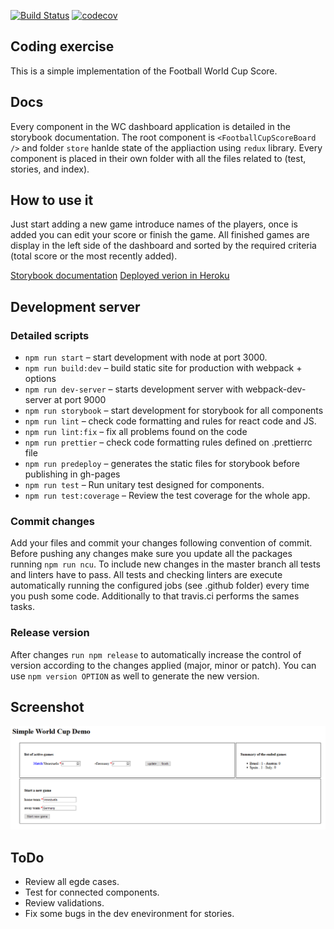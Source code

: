 [![Build Status](https://travis-ci.com/ventoji/world-cup-dashboard.svg?branch=master)](https://travis-ci.com/ventoji/world-cup-dashboard)
[![codecov](https://codecov.io/gh/ventoji/world-cup-dashboard/branch/master/graph/badge.svg?token=6BLOU5HTV2)](https://codecov.io/gh/ventoji/world-cup-dashboard)
## Coding exercise

This is a simple implementation of the Football World Cup Score.

## Docs
Every component in the WC dashboard application is detailed in the storybook documentation.
The root component is `<FootballCupScoreBoard />` and folder `store` hanlde state of the appliaction using `redux` library. Every component is placed in their own folder with all the files related to (test, stories, and index).

## How to use it
Just start adding a new game introduce names of the players, once is added you can edit your score or finish the game. All finished games are display in the left side of the dashboard and sorted by the required criteria (total score or the most recently added).

[Storybook documentation](https://ventoji.github.io/world-cup-dashboard)
[Deployed verion in Heroku](https://world-cup-dashboard-vento.herokuapp.com/)

## Development server

### Detailed scripts

* `npm run start` – start development with node at port 3000.
* `npm run build:dev` – build static site for production with webpack + options
* `npm run dev-server` – starts development server with webpack-dev-server at port 9000
* `npm run storybook` – start development for storybook for all components
* `npm run lint` – check code formatting and rules for react code and JS.
* `npm run lint:fix` – fix all problems found on the code 
* `npm run prettier` – check code formatting rules defined on .prettierrc file
* `npm run predeploy` – generates the static files for storybook before publishing in gh-pages
* `npm run test` – Run unitary test designed for components.
* `npm run test:coverage` – Review the test coverage for the whole app.

### Commit changes
Add your files and commit your changes following convention of commit. Before pushing any changes make sure you update all the packages running `npm run ncu`. To include new changes in the master branch all tests and linters have to pass. All tests and checking linters are execute automatically running the configured jobs (see .github folder) every time you push some code. Additionally to that travis.ci performs the sames tasks.  

### Release version
After changes `run npm release` to automatically increase the control of version according to the changes applied (major, minor or patch). You can use `npm version OPTION` as well to generate the new version.

## Screenshot

![Screenshot](images/dashboard.png)

## ToDo

- Review all egde cases.
- Test for connected components.
- Review validations.
- Fix some bugs in the dev enevironment for stories.
